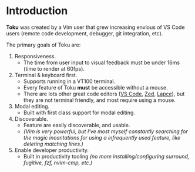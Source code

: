 # Introduction

**Toku** was created by a Vim user that grew increasing envious of VS Code users (remote code development, debugger, git integration, etc). 

The primary goals of Toku are:
1. Responsiveness.
   - The time from user input to visual feedback must be under 16ms (time to render at 60fps).
2. Terminal & keyboard first.
   - Supports running in a VT100 terminal.
   - Every feature of Toku **must** be accessible without a mouse.
   - There are lots other great code editors ([VS Code](https://code.visualstudio.com/), [Zed](https://zed.dev/), [Lapce](https://lapce.dev/)), but they are not terminal friendly, and most require using a mouse.
3. Modal editing.
   - Built with first class support for modal editing.
4. Discoverable.
   - Feature are easily discoverable, and usable.
   - _(Vim is very powerful, but I've most myself constantly searching for the magic incantations for using a infrequently used feature, like deleting matching lines.)_
5. Enable developer productivity.
   - Built in productivity tooling _(no more installing/configuring surround, fugitive, fzf, nvim-cmp, etc.)_